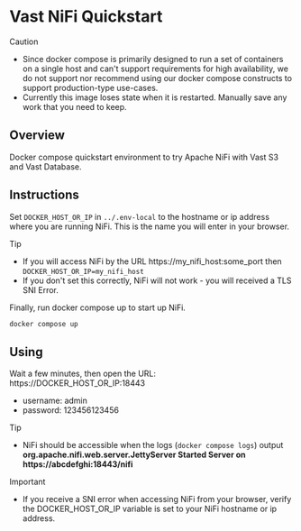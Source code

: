 # Vast NiFi Quickstart

> [!CAUTION]
> - Since docker compose is primarily designed to run a set of containers on a single host and can't support requirements for high availability, we do not support nor recommend using our docker compose constructs to support production-type use-cases.
> - Currently this image loses state when it is restarted.  Manually save any work that you need to keep.

## Overview

Docker compose quickstart environment to try Apache NiFi with Vast S3 and Vast Database.

## Instructions

Set `DOCKER_HOST_OR_IP` in `../.env-local` to the hostname or ip address where you are running NiFi.
This is the name you will enter in your browser.

> [!TIP]
> - If you will access NiFi by the URL https://my_nifi_host:some_port then `DOCKER_HOST_OR_IP=my_nifi_host`
> - If you don't set this correctly, NiFi will not work - you will received a TLS SNI Error.

Finally, run docker compose up to start up NiFi.

```bash
docker compose up
```

## Using

Wait a few minutes, then open the URL: https://DOCKER_HOST_OR_IP:18443
  - username: admin
  - password: 123456123456
 
> [!TIP]
> - NiFi should be accessible when the logs (`docker compose logs`) output **org.apache.nifi.web.server.JettyServer Started Server on https://abcdefghi:18443/nifi**

> [!IMPORTANT]
> - If you receive a SNI error when accessing NiFi from your browser, verify the DOCKER_HOST_OR_IP variable is set to your NiFi hostname or ip address.
